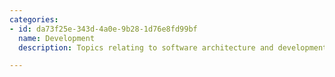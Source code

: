 ```yaml
---
categories:
- id: da73f25e-343d-4a0e-9b28-1d76e8fd99bf
  name: Development
  description: Topics relating to software architecture and development

---
```

